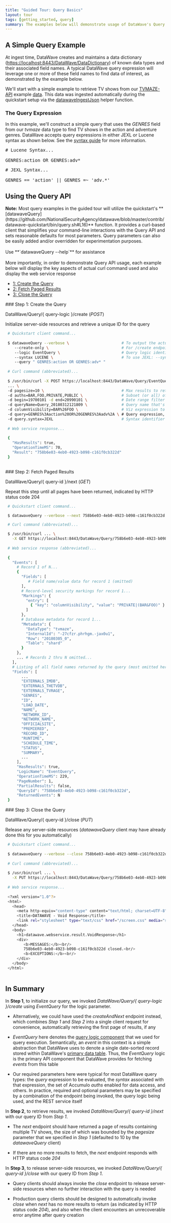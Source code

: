 ```yaml
---
title: "Guided Tour: Query Basics"
layout: tour
tags: [getting_started, query]
summary: The examples below will demonstrate usage of DataWave's Query API. In order to follow along in your own DataWave environment, you should first complete the <a href="../getting-started/quickstart-install">Quickstart Installation</a>
---
```


## A Simple Query Example

At ingest time, DataWave creates and maintains a data dictionary
([https://localhost:8443/DataWave/DataDictionary](https://localhost:8443/DataWave/DataDictionary)) of known data types
and their associated field names. A typical DataWave query expression will leverage one or more of these field names to
find data of interest, as demonstrated by the example below.

We'll start with a simple example to retrieve TV shows from our [TVMAZE-API](http://tvmaze.com/api)
example [data](https://github.com/NationalSecurityAgency/datawave/blob/master/warehouse/ingest-json/src/test/resources/input/tvmaze-api.json).
This data was ingested automatically during the quickstart setup via the [datawaveIngestJson](../getting-started/quickstart-reference#datawave-ingest-functions)
helper function.

### The Query Expression

In this example, we'll construct a simple query that uses the *GENRES* field from our *tvmaze* data type to find TV shows
in the action and adventure genres. DataWave accepts query expressions in either JEXL or Lucene syntax
as shown below. See the [syntax guide](../getting-started/query-syntax) for more information.

<div class="row">
  <div class="col-md-6">
       <pre># Lucene Syntax...<br /><br />GENRES:action OR GENRES:adv*</pre>
  </div>
  <div class="col-md-6">
       <pre># JEXL Syntax...<br /><br />GENRES == 'action' || GENRES =~ 'adv.*'</pre>
  </div>
</div>

## Using the Query API

<div markdown="span" class="alert alert-info" role="alert"><i class="fa fa-info-circle"></i> <b>Note:</b> Most query
examples in the guided tour will utilize the quickstart's
**[datawaveQuery](https://github.com/NationalSecurityAgency/datawave/blob/master/contrib/datawave-quickstart/bin/query.sh#L16)**
function. It provides a curl-based client that simplifies your command-line interactions with the Query API
and sets reasonable defaults for most parameters. Query parameters can also be easily added and/or overridden for
experimentation purposes.<br/><br/>Use **`datawaveQuery --help`** for assistance<br/><br/>
More importantly, in order to demonstrate Query API usage, each example below will display the key aspects of 
actual curl command used and also display the web service response 
</div>

<ul id="profileTabs" class="nav nav-tabs">
    <li class="active"><a class="noCrossRef" href="#create-query" data-toggle="tab">1: Create the Query</a></li>
    <li><a class="noCrossRef" href="#get-results" data-toggle="tab">2: Fetch Paged Results</a></li>
    <li><a class="noCrossRef" href="#close-query" data-toggle="tab">3: Close the Query</a></li>
</ul>
<div class="tab-content">
<div role="tabpanel" class="tab-pane active" id="create-query" markdown="1">
### Step 1: Create the Query

DataWave/Query/{ query-logic }/create (*POST*)

Initialize server-side resources and retrieve a unique ID for the query

```bash
 # Quickstart client command...
 
 $ datawaveQuery --verbose \                       # To output the actual curl command used
    --create-only \                                # For /create endpoint. Default is /createAndNext
    --logic EventQuery \                           # Query logic identifier for the path parameter
    --syntax LUCENE \                              # To use JEXL: --syntax JEXL
    --query " GENRES:action OR GENRES:adv* "
 
 # Curl command (abbreviated)...
 
 $ /usr/bin/curl -X POST https://localhost:8443/DataWave/Query/EventQuery/create \
 ... \ 
 -d pagesize=10 \                                  # Max results to return per page
 -d auths=BAR,FOO,PRIVATE,PUBLIC \                 # Subset (or all) of user's Accumulo auths to enable
 -d begin=19700101 -d end=20990101 \               # Date range filter
 -d queryName=Query_20180312121809 \               # Query name that's meaningful to user
 -d columnVisibility=BAR%26FOO \                   # Viz expression to use for query logging, etc.
 -d query=GENRES%3Aaction%20OR%20GENRES%3Aadv%2A \ # Query expression, URL-encoded
 -d query.syntax=JEXL                              # Syntax identifier
 
 # Web service response...
 
 {
   "HasResults": true,
   "OperationTimeMS": 70,
   "Result": "758b6e03-4eb0-4923-b098-c161f0cb322d"
 }
 
```
</div>
<div role="tabpanel" class="tab-pane" id="get-results" markdown="1">
### Step 2: Fetch Paged Results

DataWave/Query/{ query-id }/next (*GET*)

Repeat this step until all pages have been returned, indicated by HTTP status code 204 

```bash
 # Quickstart client command...

 $ datawaveQuery --verbose --next 758b6e03-4eb0-4923-b098-c161f0cb322d

 # Curl command (abbreviated)...

 $ /usr/bin/curl ... \
   -X GET https://localhost:8443/DataWave/Query/758b6e03-4eb0-4923-b098-c161f0cb322d/next
   
 # Web service response (abbreviated)...
 
 {
   "Events": [
     # Record 1 of N... 
     {
       "Fields": [
          # Field name/value data for record 1 (omitted) 
       ],
       # Record-level security markings for record 1...
       "Markings": {  
         "entry": [
           { "key": "columnVisibility", "value": "PRIVATE|(BAR&FOO)" }
         ]
       },
       # Database metadata for record 1...
       "Metadata": {
         "DataType": "tvmaze",
         "InternalId": "-27cfzr.phrhgm.-jax0u1",
         "Row": "20180305_0",
         "Table": "shard"
       }
     },
     ... # Records 2 thru N omitted...
   ],
   # Listing of all field names returned by the query (most omitted here)
   "Fields": [
       ...
       "EXTERNALS_IMDB",
       "EXTERNALS_THETVDB",
       "EXTERNALS_TVRAGE",
       "GENRES",
       "ID",
       "LOAD_DATE",
       "NAME",
       "NETWORK_ID",
       "NETWORK_NAME",
       "OFFICIALSITE",
       "PREMIERED",
       "RECORD_ID",
       "RUNTIME",
       "SCHEDULE_TIME",
       "STATUS",
       "SUMMARY",
       ...
     ],
     "HasResults": true,
     "LogicName": "EventQuery",
     "OperationTimeMS": 229,
     "PageNumber": 1,
     "PartialResults": false,
     "QueryId": "758b6e03-4eb0-4923-b098-c161f0cb322d",
     "ReturnedEvents": N
 }

```
</div>
<div role="tabpanel" class="tab-pane" id="close-query" markdown="1">
### Step 3: Close the Query

DataWave/Query/{ query-id }/close (*PUT*)

Release any server-side resources (*datawaveQuery* client may have already done this for you automatically)

```bash
 # Quickstart client command...
 
 $ datawaveQuery --verbose --close 758b6e03-4eb0-4923-b098-c161f0cb322d
 
 # Curl command (abbreviated)...
 
 $ /usr/bin/curl ... \
   -X PUT https://localhost:8443/DataWave/Query/758b6e03-4eb0-4923-b098-c161f0cb322d/close
   
 # Web service response...
 
 <?xml version="1.0"?>
 <html>
   <head>
     <meta http-equiv="content-type" content="text/html; charset=UTF-8"/>
     <title>DATAWAVE - Void Response</title>
     <link rel="stylesheet" type="text/css" href="/screen.css" media="screen"/>
   </head>
   <body>
     <h1>datawave.webservice.result.VoidResponse</h1>
     <div>
        <b>MESSAGES:</b><br/>
        758b6e03-4eb0-4923-b098-c161f0cb322d closed.<br/>
        <b>EXCEPTIONS:</b><br/>
     </div>
   </body>
 </html>
 
```
</div>
</div>

## In Summary

In **Step 1**, to initialize our query, we invoked *DataWave/Query/{ query-logic }/create* using *EventQuery* for the logic parameter.

* Alternatively, we could have used the *createAndNext* endpoint instead, which combines *Step 1* and *Step 2* into
  a single client request for convenience, automatically retrieving the first page of results, if any

* *EventQuery* here denotes the [query logic component](../development/query-api#query-logic-components) that we
  used for query execution. Semantically, an *event* in this context is a simple abstraction that DataWave uses to denote a
  single date-sorted record stored within DataWave's [primary data table](../getting-started/data-model#primary-data-table).
  Thus, the *EventQuery* logic is the primary API component that DataWave provides for fetching *events* from this table

* Our required parameters here were typical for most DataWave query types: the *query* expression to be evaluated, the *syntax*
  associated with that expression, the set of Accumulo *auths* enabled for data access, and others. In practice, required
  and optional parameters may be specified by a combination of the endpoint being invoked, the query logic being used,
  and the REST service itself

In **Step 2**, to retrieve results, we invoked *DataWave/Query/{ query-id }/next* with our query ID from *Step 1*.

* The *next* endpoint should have returned a page of results containing multiple TV shows, the size of which was bounded
  by the *pagesize* parameter that we specified in *Step 1* (defaulted to 10 by the *datawaveQuery* client)

* If there are no more results to fetch, the *next* endpoint responds with HTTP status code *204*

In **Step 3**, to release server-side resources, we invoked *DataWave/Query/{ query-id }/close* with our query ID from *Step 1*.

* Query clients should always invoke the *close* endpoint to release server-side resources when no further interaction
  with the query is needed
  
* Production query clients should be designed to automatically invoke *close* when *next* has no more results to
  return (as indicated by HTTP status code *204*), and also when the client encounters an unrecoverable error anytime
  after query creation
  